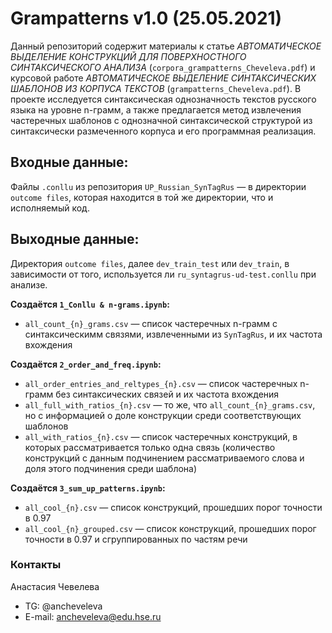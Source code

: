 # Grampatterns v1.0 (25.05.2021)

Данный репозиторий содержит материалы к статье *АВТОМАТИЧЕСКОЕ ВЫДЕЛЕНИЕ КОНСТРУКЦИЙ ДЛЯ ПОВЕРХНОСТНОГО СИНТАКСИЧЕСКОГО АНАЛИЗА* (`corpora_grampatterns_Cheveleva.pdf`) и курсовой работе *АВТОМАТИЧЕСКОЕ ВЫДЕЛЕНИЕ СИНТАКСИЧЕСКИХ ШАБЛОНОВ ИЗ КОРПУСА ТЕКСТОВ* (`grampatterns_Cheveleva.pdf`). В проекте исследуется синтаксическая однозначность текстов русского языка на уровне n-грамм, а также предлагается метод извлечения частеречных шаблонов с однозначной синтаксической структурой из синтаксически размеченного корпуса и его программная реализация.

## Входные данные:
Файлы `.conllu` из репозитория `UP_Russian_SynTagRus` — в директории `outcome files`, которая находится в той же директории, что и исполняемый код.

## Выходные данные:
Директория `outcome files`, далее `dev_train_test` или `dev_train`, в зависимости от того, используется ли `ru_syntagrus-ud-test.conllu` при анализе.

**Создаётся `1_Conllu & n-grams.ipynb`:**
- `all_count_{n}_grams.csv` — список частеречных n-грамм с синтаксическимм связями, извлеченными из `SynTagRus`, и их частота вхождения

**Создаётся `2_order_and_freq.ipynb`:**
- `all_order_entries_and_reltypes_{n}.csv` — список частеречных n-грамм без синтаксических связей и их частота вхождения
- `all_full_with_ratios_{n}.csv` — то же, что `all_count_{n}_grams.csv`, но с информацией о доле конструкции среди соответствующих шаблонов
- `all_with_ratios_{n}.csv` — список частеречных конструкций, в которых рассматривается только одна связь (количество конструкций с данным подчинением рассматриваемого слова и доля этого подчинения среди шаблона)

**Создаётся `3_sum_up_patterns.ipynb`:**
- `all_cool_{n}.csv` — список конструкций, прошедших порог точности в 0.97
- `all_cool_{n}_grouped.csv` — список конструкций, прошедших порог точности в 0.97 и сгруппированных по частям речи


### Контакты
Анастасия Чевелева
- TG: @ancheveleva
- E-mail: ancheveleva@edu.hse.ru
